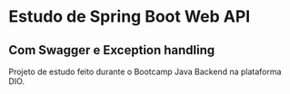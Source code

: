# Estudo de Spring Boot Web API
## Com Swagger e Exception handling

Projeto de estudo feito durante o Bootcamp Java Backend na plataforma DIO.
